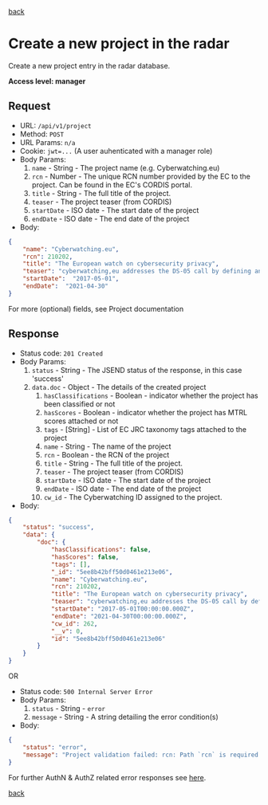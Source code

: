 [back](../api.md)

# Create a new project in the radar

Create a new project entry in the radar database.

**Access level: manager**

## Request

* URL: `/api/v1/project`
* Method: `POST`
* URL Params: `n/a`
* Cookie: `jwt=...` (A user auhenticated with a manager role)
* Body Params:
    1. `name` - String - The project name (e.g. Cyberwatching.eu)
    1. `rcn` - Number - The unique RCN number provided by the EC to the project. Can be found in the EC's CORDIS portal.
    1. `title` - String - The full title of the project.
    1. `teaser` - The project teaser (from CORDIS)
    1. `startDate` - ISO date - The start date of the project
    1. `endDate` - ISO date - The end date of the project
* Body: 
```json
{
    "name": "Cyberwatching.eu",
    "rcn": 210202,
    "title": "The European watch on cybersecurity privacy",
    "teaser": "cyberwatching,eu addresses the DS-05 call by defining and promoting a pragmatic approach to implement and maintain an EU Observatory to monitor R&I initiatives on cybersecurity & privacy, throughout EU & Associated Countries. These initiatives will be clustered, with a...",
    "startDate":  "2017-05-01",
    "endDate":  "2021-04-30"
}
```
For more (optional) fields, see Project documentation
 

## Response

* Status code: `201 Created`
* Body Params: 
    1. `status` - String - The JSEND status of the response, in this case 'success'
    1. `data.doc` - Object - The details of the created project
        1. `hasClassifications` - Boolean - indicator whether the project has been classified or not
        1. `hasScores` - Boolean - indicator whether the project has MTRL scores attached or not
        1. `tags` - [String] - List of EC JRC taxonomy tags attached to the project
        1. `name` - String - The name of the project
        1. `rcn` - Boolean - the RCN of the project
        1. `title` - String - The full title of the project.
        1. `teaser` - The project teaser (from CORDIS)
        1. `startDate` - ISO date - The start date of the project
        1. `endDate` - ISO date - The end date of the project
        1. `cw_id` - The Cyberwatching ID assigned to the project.
* Body:
```json
{
    "status": "success",
    "data": {
        "doc": {
            "hasClassifications": false,
            "hasScores": false,
            "tags": [],
            "_id": "5ee8b42bff50d0461e213e06",
            "name": "Cyberwatching.eu",
            "rcn": 210202,
            "title": "The European watch on cybersecurity privacy",
            "teaser": "cyberwatching,eu addresses the DS-05 call by defining and promoting a pragmatic approach to implement and maintain an EU Observatory to monitor R&I initiatives on cybersecurity & privacy, throughout EU & Associated Countries. These initiatives will be clustered, with a...",
            "startDate": "2017-05-01T00:00:00.000Z",
            "endDate": "2021-04-30T00:00:00.000Z",
            "cw_id": 262,
            "__v": 0,
            "id": "5ee8b42bff50d0461e213e06"
        }
    }
}
```

OR

* Status code: `500 Internal Server Error`
* Body Params: 
    1. `status` - String - `error`
    1. `message` - String - A string detailing the error condition(s)
* Body: 
```json
{
    "status": "error",
    "message": "Project validation failed: rcn: Path `rcn` is required."
}
```

For further AuthN & AuthZ related error responses see [here](auth_generic_messages.md). 

[back](../api.md)
